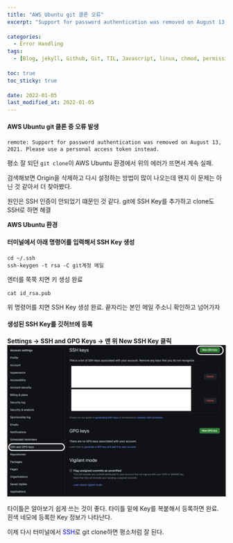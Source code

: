 ```yaml
---
title: "AWS Ubuntu git 클론 오류"
excerpt: "Support for password authentication was removed on August 13, 2021. Please use a personal access token instead."

categories:
  - Error Handling
tags:
  - [Blog, jekyll, Github, Git, TIL, Javascript, linux, chmod, permission, node.js, 노드js, 자바스크립트, git, git error, git ssh, git login, git push, git clone]

toc: true
toc_sticky: true
 
date: 2022-01-05
last_modified_at: 2022-01-05
---
```

#### AWS Ubuntu git 클론 중 오류 발생

```
remote: Support for password authentication was removed on August 13, 2021. Please use a personal access token instead.
```
평소 잘 되던 `git clone`이 AWS Ubuntu 환경에서 위의 에러가 뜨면서 계속 실패.

검색해보면 Origin을 삭제하고 다시 설정하는 방법이 많이 나오는데 왠지 이 문제는 아닌 것 같아서 더 찾아봤다.

원인은 SSH 인증이 안되었기 떄문인 것 같다.
git에 SSH Key를 추가하고 clone도 SSH로 하면 해결

**AWS Ubuntu 환경**
#### 터미널에서 아래 명령어를 입력해서 SSH Key 생성
```
cd ~/.ssh
ssh-keygen -t rsa -C git계정 메일
```
엔터를 쭉쭉 치면 키 생성 완료

```
cat id_rsa.pub
```
위 명령어를 치면 SSH Key 생성 완료. 끝자리는 본인 메일 주소니 확인하고 넘어가자

#### 생성된 SSH Key를 깃허브에 등록
**Settings -> SSH and GPG Keys -> 맨 위 New SSH Key 클릭**
<img src="/assets/images/ssh.png" width="100%" height="40%" title="dbmvc" alt="사진"/>

타이틀은 알아보기 쉽게 쓰는 것이 좋다. 타이틀 밑에 Key를 복붙해서 등록하면 완료. 흰색 네모에 등록한 Key 정보가 나타난다.

이제 다시 터미널에서 <span style="color:blue">SSH</span>로 git clone하면 평소처럼 잘 된다.